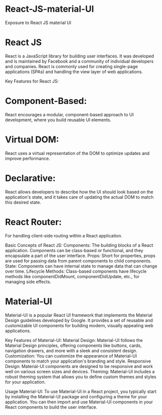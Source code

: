 # React-JS-material-UI
Exposure to React JS material UI


# React JS
React is a JavaScript library for building user interfaces. It was developed and is maintained by Facebook and a community of individual developers and companies. React is commonly used for creating single-page applications (SPAs) and handling the view layer of web applications.

Key Features for React JS:
# Component-Based: 
React encourages a modular, component-based approach to UI development, where you build reusable UI elements.
# Virtual DOM:     
React uses a virtual representation of the DOM to optimize updates and improve performance.
# Declarative:     
React allows developers to describe how the UI should look based on the application's state, and it takes care of updating the actual DOM to match this desired state.
# React Router:    
For handling client-side routing within a React application.

Basic Concepts of React JS:
Components:        The building blocks of a React application. Components can be class-based or functional, and they encapsulate a part of the user interface.
Props:             Short for properties, props are used for passing data from parent components to child components.
State:             Components can have internal state to manage data that can change over time.
Lifecycle Methods: Class-based components have lifecycle methods like componentDidMount, componentDidUpdate, etc., for managing side effects.



# Material-UI
Material-UI is a popular React UI framework that implements the Material Design guidelines developed by Google. It provides a set of reusable and customizable UI components for building modern, visually appealing web applications.

Key Features of Material-UI:
Material Design:   Material-UI follows the Material Design principles, offering components like buttons, cards, navigation drawers, and more with a sleek and consistent design.
Customization:     You can customize the appearance of Material-UI components to match your application's branding and style.
Responsive Design: Material-UI components are designed to be responsive and work well on various screen sizes and devices.
Theming:           Material-UI includes a robust theming system that allows you to define custom themes and styles for your application.

Usage Material-UI:
To use Material-UI in a React project, you typically start by installing the Material-UI package and configuring a theme for your application.
You can then import and use Material-UI components in your React components to build the user interface.

